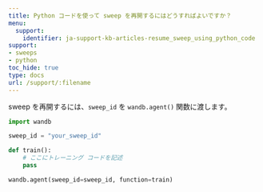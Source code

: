 ```yaml
---
title: Python コードを使って sweep を再開するにはどうすればよいですか？
menu:
  support:
    identifier: ja-support-kb-articles-resume_sweep_using_python_code
support:
- sweeps
- python
toc_hide: true
type: docs
url: /support/:filename
---
```


sweep を再開するには、`sweep_id` を `wandb.agent()` 関数に渡します。

```python
import wandb

sweep_id = "your_sweep_id"

def train():
    # ここにトレーニング コードを記述
    pass

wandb.agent(sweep_id=sweep_id, function=train)
```